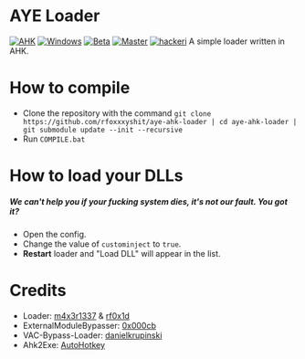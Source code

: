 # AYE Loader
 [![AHK](https://img.shields.io/badge/language-AHK-green.svg?style=for-the-badge)](https://wikipedia.org/wiki/AutoHotkey) [![Windows](https://img.shields.io/badge/platform-Windows-0078d7.svg?style=for-the-badge)](https://en.wikipedia.org/wiki/Microsoft_Windows) [![Beta](https://img.shields.io/badge/beta-1.3.2-red.svg?style=for-the-badge)](https://github.com/rfoxxxyshit/aye-ahk-loader/tree/beta) [![Master](https://img.shields.io/badge/master-1.3.3.2-green.svg?style=for-the-badge)](https://github.com/rfoxxxyshit/aye-ahk-loader) [![hackeri](https://img.shields.io/github/downloads/rfoxxxyshit/aye-ahk-loader/total.svg?style=for-the-badge)](https://github.com/rfoxxxyshit/aye-ahk-loader/releases)
 A simple loader written in AHK.
 
# How to compile
- Clone the repository with the command `git clone https://github.com/rfoxxxyshit/aye-ahk-loader | cd aye-ahk-loader | git submodule update --init --recursive`
- Run `COMPILE.bat`

# How to load your DLLs
##### _We can't help you if your fucking system dies, it's not our fault. You got it?_
- Open the config.
- Change the value of `custominject` to `true`.
- **Restart** loader and "Load DLL" will appear in the list.

# Credits
- Loader: [m4x3r1337](https://github.com/m4x3r1337) & [rf0x1d](https://github.com/rfoxxxy)
- ExternalModuleBypasser: [0x000cb](https://github.com/0x000cb)
- VAC-Bypass-Loader: [danielkrupinski](https://github.com/danielkrupinski/VAC-Bypass-Loader)
- Ahk2Exe: [AutoHotkey](https://github.com/AutoHotkey/Ahk2Exe)

